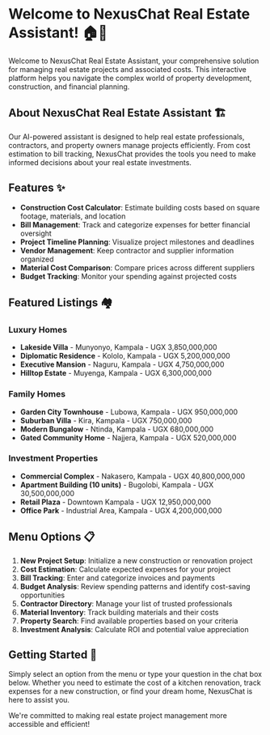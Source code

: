 # Welcome to NexusChat Real Estate Assistant! 🏠💼

Welcome to NexusChat Real Estate Assistant, your comprehensive solution for managing real estate projects and associated costs. This interactive platform helps you navigate the complex world of property development, construction, and financial planning.

## About NexusChat Real Estate Assistant 🏗️

Our AI-powered assistant is designed to help real estate professionals, contractors, and property owners manage projects efficiently. From cost estimation to bill tracking, NexusChat provides the tools you need to make informed decisions about your real estate investments.

## Features ✨

- **Construction Cost Calculator**: Estimate building costs based on square footage, materials, and location
- **Bill Management**: Track and categorize expenses for better financial oversight
- **Project Timeline Planning**: Visualize project milestones and deadlines
- **Vendor Management**: Keep contractor and supplier information organized
- **Material Cost Comparison**: Compare prices across different suppliers
- **Budget Tracking**: Monitor your spending against projected costs

## Featured Listings 🏘️

### Luxury Homes
- **Lakeside Villa** - Munyonyo, Kampala - UGX 3,850,000,000
- **Diplomatic Residence** - Kololo, Kampala - UGX 5,200,000,000
- **Executive Mansion** - Naguru, Kampala - UGX 4,750,000,000
- **Hilltop Estate** - Muyenga, Kampala - UGX 6,300,000,000

### Family Homes
- **Garden City Townhouse** - Lubowa, Kampala - UGX 950,000,000
- **Suburban Villa** - Kira, Kampala - UGX 750,000,000
- **Modern Bungalow** - Ntinda, Kampala - UGX 680,000,000
- **Gated Community Home** - Najjera, Kampala - UGX 520,000,000

### Investment Properties
- **Commercial Complex** - Nakasero, Kampala - UGX 40,800,000,000
- **Apartment Building (10 units)** - Bugolobi, Kampala - UGX 30,500,000,000
- **Retail Plaza** - Downtown Kampala - UGX 12,950,000,000
- **Office Park** - Industrial Area, Kampala - UGX 4,200,000,000

## Menu Options 📋

1. **New Project Setup**: Initialize a new construction or renovation project
2. **Cost Estimation**: Calculate expected expenses for your project
3. **Bill Tracking**: Enter and categorize invoices and payments
4. **Budget Analysis**: Review spending patterns and identify cost-saving opportunities
5. **Contractor Directory**: Manage your list of trusted professionals
6. **Material Inventory**: Track building materials and their costs
7. **Property Search**: Find available properties based on your criteria
8. **Investment Analysis**: Calculate ROI and potential value appreciation

## Getting Started 🚀

Simply select an option from the menu or type your question in the chat box below. Whether you need to estimate the cost of a kitchen renovation, track expenses for a new construction, or find your dream home, NexusChat is here to assist you.

We're committed to making real estate project management more accessible and efficient!
